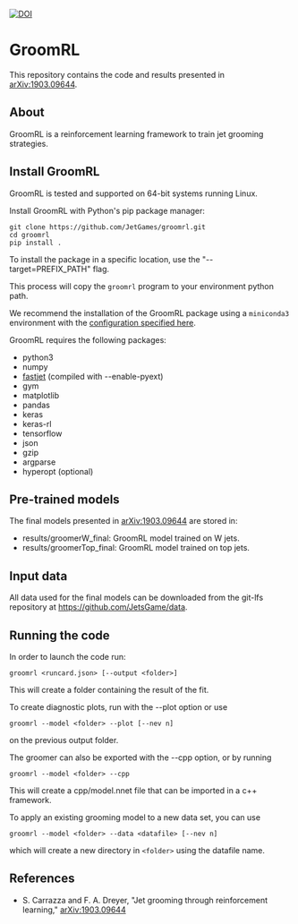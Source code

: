 [![DOI](https://zenodo.org/badge/DOI/10.5281/zenodo.2605729.svg)](https://doi.org/10.5281/zenodo.2605729)

GroomRL
=======

This repository contains the code and results presented in
[arXiv:1903.09644](https://arxiv.org/abs/1903.09644 "GroomRL paper").

## About

GroomRL is a reinforcement learning framework to train jet grooming strategies.

## Install GroomRL

GroomRL is tested and supported on 64-bit systems running Linux.

Install GroomRL with Python's pip package manager:
```
git clone https://github.com/JetGames/groomrl.git
cd groomrl
pip install .
```
To install the package in a specific location, use
the "--target=PREFIX_PATH" flag.

This process will copy the `groomrl` program to your environment python path.

We recommend the installation of the GroomRL package using a `miniconda3`
environment with the
[configuration specified here](https://github.com/JetsGame/groomrl/blob/master/environment.yml).

GroomRL requires the following packages:
- python3
- numpy
- [fastjet](http://fastjet.fr/) (compiled with --enable-pyext)
- gym
- matplotlib
- pandas
- keras
- keras-rl
- tensorflow
- json
- gzip
- argparse
- hyperopt (optional)

## Pre-trained models

The final models presented in
[arXiv:1903.09644](https://arxiv.org/abs/1903.09644 "GroomRL paper")
are stored in:
- results/groomerW_final: GroomRL model trained on W jets.
- results/groomerTop_final: GroomRL model trained on top jets.

## Input data

All data used for the final models can be downloaded from the git-lfs repository
at https://github.com/JetsGame/data.

## Running the code

In order to launch the code run:
```
groomrl <runcard.json> [--output <folder>]
```

This will create a folder containing the result of the fit.

To create diagnostic plots, run with the --plot option or use
```
groomrl --model <folder> --plot [--nev n]
```
on the previous output folder.

The groomer can also be exported with the --cpp option, or by running
```
groomrl --model <folder> --cpp
```
This will create a cpp/model.nnet file that can be imported in a c++ framework.

To apply an existing grooming model to a new data set, you can use
```
groomrl --model <folder> --data <datafile> [--nev n]
```
which will create a new directory in `<folder>` using the datafile name.

## References

* S. Carrazza and F. A. Dreyer, "Jet grooming through reinforcement learning,"
  [arXiv:1903.09644](https://arxiv.org/abs/1903.09644 "GroomRL paper")
